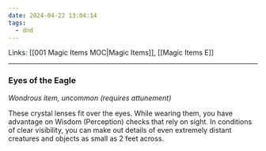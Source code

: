 ```yaml
---
date: 2024-04-22 13:04:14
tags:
  - dnd
---
```

Links: [[001 Magic Items MOC|Magic Items]], [[Magic Items E]]

---
### Eyes of the Eagle

*Wondrous item, uncommon (requires attunement)*

These crystal lenses fit over the eyes. While wearing them, you have advantage on Wisdom (Perception) checks that rely on sight. In conditions of clear visibility, you can make out details of even extremely distant creatures and objects as small as 2 feet across.